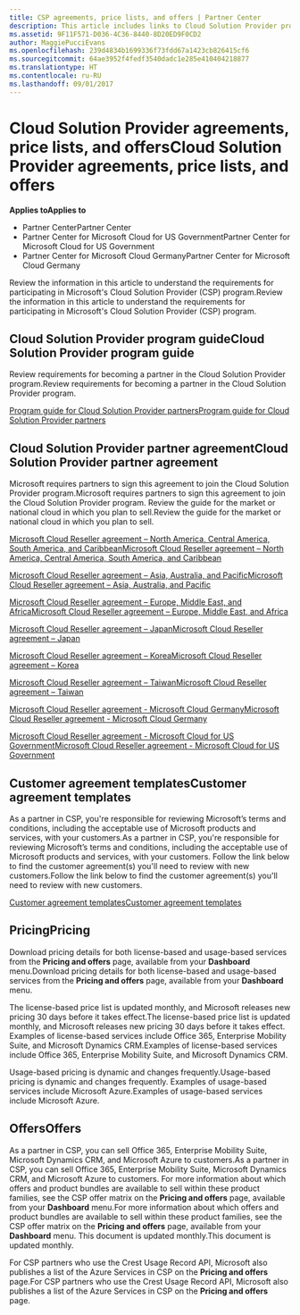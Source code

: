```yaml
---
title: CSP agreements, price lists, and offers | Partner Center
description: This article includes links to Cloud Solution Provider program guides, partner agreements, customer agreements, price lists, and offers.
ms.assetid: 9F11F571-D036-4C36-8440-8D20ED9F0CD2
author: MaggiePucciEvans
ms.openlocfilehash: 239d4834b1699336f73fdd67a1423cb826415cf6
ms.sourcegitcommit: 64ae3952f4fedf3540dadc1e285e410404218877
ms.translationtype: HT
ms.contentlocale: ru-RU
ms.lasthandoff: 09/01/2017
---
```

# <a name="cloud-solution-provider-agreements-price-lists-and-offers"></a><span data-ttu-id="f180f-103">Cloud Solution Provider agreements, price lists, and offers</span><span class="sxs-lookup"><span data-stu-id="f180f-103">Cloud Solution Provider agreements, price lists, and offers</span></span>

**<span data-ttu-id="f180f-104">Applies to</span><span class="sxs-lookup"><span data-stu-id="f180f-104">Applies to</span></span>**

-  <span data-ttu-id="f180f-105">Partner Center</span><span class="sxs-lookup"><span data-stu-id="f180f-105">Partner Center</span></span>
-  <span data-ttu-id="f180f-106">Partner Center for Microsoft Cloud for US Government</span><span class="sxs-lookup"><span data-stu-id="f180f-106">Partner Center for Microsoft Cloud for US Government</span></span>
-  <span data-ttu-id="f180f-107">Partner Center for Microsoft Cloud Germany</span><span class="sxs-lookup"><span data-stu-id="f180f-107">Partner Center for Microsoft Cloud Germany</span></span>


<span data-ttu-id="f180f-108">Review the information in this article to understand the requirements for participating in Microsoft's Cloud Solution Provider (CSP) program.</span><span class="sxs-lookup"><span data-stu-id="f180f-108">Review the information in this article to understand the requirements for participating in Microsoft's Cloud Solution Provider (CSP) program.</span></span> 

## <span data-ttu-id="f180f-109"><a href="" id="programguide"></a>Cloud Solution Provider program guide</span><span class="sxs-lookup"><span data-stu-id="f180f-109"><a href="" id="programguide"></a>Cloud Solution Provider program guide</span></span>


<span data-ttu-id="f180f-110">Review requirements for becoming a partner in the Cloud Solution Provider program.</span><span class="sxs-lookup"><span data-stu-id="f180f-110">Review requirements for becoming a partner in the Cloud Solution Provider program.</span></span>

[<span data-ttu-id="f180f-111">Program guide for Cloud Solution Provider partners</span><span class="sxs-lookup"><span data-stu-id="f180f-111">Program guide for Cloud Solution Provider partners</span></span>](http://go.microsoft.com/fwlink/p/?LinkId=617100)

## <span data-ttu-id="f180f-112"><a href="" id="partneragreement"></a>Cloud Solution Provider partner agreement</span><span class="sxs-lookup"><span data-stu-id="f180f-112"><a href="" id="partneragreement"></a>Cloud Solution Provider partner agreement</span></span>


<span data-ttu-id="f180f-113">Microsoft requires partners to sign this agreement to join the Cloud Solution Provider program.</span><span class="sxs-lookup"><span data-stu-id="f180f-113">Microsoft requires partners to sign this agreement to join the Cloud Solution Provider program.</span></span> <span data-ttu-id="f180f-114">Review the guide for the market or national cloud in which you plan to sell.</span><span class="sxs-lookup"><span data-stu-id="f180f-114">Review the guide for the market or national cloud in which you plan to sell.</span></span>

[<span data-ttu-id="f180f-115">Microsoft Cloud Reseller agreement – North America, Central America, South America, and Caribbean</span><span class="sxs-lookup"><span data-stu-id="f180f-115">Microsoft Cloud Reseller agreement – North America, Central America, South America, and Caribbean</span></span>](http://download.microsoft.com/download/2/C/8/2C8CAC17-FCE7-4F51-9556-4D77C7022DF5/MCRA2017_AOC_ENG_Sep20172_CR.pdf)

[<span data-ttu-id="f180f-116">Microsoft Cloud Reseller agreement – Asia, Australia, and Pacific</span><span class="sxs-lookup"><span data-stu-id="f180f-116">Microsoft Cloud Reseller agreement – Asia, Australia, and Pacific</span></span>](http://download.microsoft.com/download/2/C/8/2C8CAC17-FCE7-4F51-9556-4D77C7022DF5/MCRA2017_APOC_ENG_Sep20172_CR.pdf)

[<span data-ttu-id="f180f-117">Microsoft Cloud Reseller agreement – Europe, Middle East, and Africa</span><span class="sxs-lookup"><span data-stu-id="f180f-117">Microsoft Cloud Reseller agreement – Europe, Middle East, and Africa</span></span>](http://download.microsoft.com/download/2/C/8/2C8CAC17-FCE7-4F51-9556-4D77C7022DF5/MCRA2017_EOC_ENG_Sep20172_CR.pdf)

[<span data-ttu-id="f180f-118">Microsoft Cloud Reseller agreement – Japan</span><span class="sxs-lookup"><span data-stu-id="f180f-118">Microsoft Cloud Reseller agreement – Japan</span></span>](http://download.microsoft.com/download/2/C/8/2C8CAC17-FCE7-4F51-9556-4D77C7022DF5/MCRA2017_JPN_ENG_Sep20172_CR.pdf)

[<span data-ttu-id="f180f-119">Microsoft Cloud Reseller agreement – Korea</span><span class="sxs-lookup"><span data-stu-id="f180f-119">Microsoft Cloud Reseller agreement – Korea</span></span>](http://download.microsoft.com/download/2/C/8/2C8CAC17-FCE7-4F51-9556-4D77C7022DF5/MCRA2017_KOR_ENG_Sep20172_CR.pdf)

[<span data-ttu-id="f180f-120">Microsoft Cloud Reseller agreement – Taiwan</span><span class="sxs-lookup"><span data-stu-id="f180f-120">Microsoft Cloud Reseller agreement – Taiwan</span></span>](http://download.microsoft.com/download/2/C/8/2C8CAC17-FCE7-4F51-9556-4D77C7022DF5/MCRA2017_TAI_ENG_Sep20172_CR.pdf)

[<span data-ttu-id="f180f-121">Microsoft Cloud Reseller agreement - Microsoft Cloud Germany</span><span class="sxs-lookup"><span data-stu-id="f180f-121">Microsoft Cloud Reseller agreement - Microsoft Cloud Germany</span></span>](http://download.microsoft.com/download/2/C/8/2C8CAC17-FCE7-4F51-9556-4D77C7022DF5/MCRA2017_EOC_GER_ENG_Sep20172_CR_GermanCloud.pdf)

[<span data-ttu-id="f180f-122">Microsoft Cloud Reseller agreement - Microsoft Cloud for US Government</span><span class="sxs-lookup"><span data-stu-id="f180f-122">Microsoft Cloud Reseller agreement - Microsoft Cloud for US Government</span></span>](http://download.microsoft.com/download/2/C/8/2C8CAC17-FCE7-4F51-9556-4D77C7022DF5/MCRA2017_AOC_USGCC_ENG_Sep20172_CR.pdf)

## <span data-ttu-id="f180f-123"><a href="" id="customeragreementtemplate"></a>Customer agreement templates</span><span class="sxs-lookup"><span data-stu-id="f180f-123"><a href="" id="customeragreementtemplate"></a>Customer agreement templates</span></span>


<span data-ttu-id="f180f-124">As a partner in CSP, you're responsible for reviewing Microsoft’s terms and conditions, including the acceptable use of Microsoft products and services, with your customers.</span><span class="sxs-lookup"><span data-stu-id="f180f-124">As a partner in CSP, you're responsible for reviewing Microsoft’s terms and conditions, including the acceptable use of Microsoft products and services, with your customers.</span></span> <span data-ttu-id="f180f-125">Follow the link below to find the customer agreement(s) you'll need to review with new customers.</span><span class="sxs-lookup"><span data-stu-id="f180f-125">Follow the link below to find the customer agreement(s) you'll need to review with new customers.</span></span> 

[<span data-ttu-id="f180f-126">Customer agreement templates</span><span class="sxs-lookup"><span data-stu-id="f180f-126">Customer agreement templates</span></span>](agreements.md)

## <a name="pricing"></a><span data-ttu-id="f180f-127">Pricing</span><span class="sxs-lookup"><span data-stu-id="f180f-127">Pricing</span></span>


<span data-ttu-id="f180f-128">Download pricing details for both license-based and usage-based services from the **Pricing and offers** page, available from your **Dashboard** menu.</span><span class="sxs-lookup"><span data-stu-id="f180f-128">Download pricing details for both license-based and usage-based services from the **Pricing and offers** page, available from your **Dashboard** menu.</span></span> 

<span data-ttu-id="f180f-129">The license-based price list is updated monthly, and Microsoft releases new pricing 30 days before it takes effect.</span><span class="sxs-lookup"><span data-stu-id="f180f-129">The license-based price list is updated monthly, and Microsoft releases new pricing 30 days before it takes effect.</span></span> <span data-ttu-id="f180f-130">Examples of license-based services include Office 365, Enterprise Mobility Suite, and Microsoft Dynamics CRM.</span><span class="sxs-lookup"><span data-stu-id="f180f-130">Examples of license-based services include Office 365, Enterprise Mobility Suite, and Microsoft Dynamics CRM.</span></span> 

<span data-ttu-id="f180f-131">Usage-based pricing is dynamic and changes frequently.</span><span class="sxs-lookup"><span data-stu-id="f180f-131">Usage-based pricing is dynamic and changes frequently.</span></span> <span data-ttu-id="f180f-132">Examples of usage-based services include Microsoft Azure.</span><span class="sxs-lookup"><span data-stu-id="f180f-132">Examples of usage-based services include Microsoft Azure.</span></span>


## <a name="offers"></a><span data-ttu-id="f180f-133">Offers</span><span class="sxs-lookup"><span data-stu-id="f180f-133">Offers</span></span>


<span data-ttu-id="f180f-134">As a partner in CSP, you can sell Office 365, Enterprise Mobility Suite, Microsoft Dynamics CRM, and Microsoft Azure to customers.</span><span class="sxs-lookup"><span data-stu-id="f180f-134">As a partner in CSP, you can sell Office 365, Enterprise Mobility Suite, Microsoft Dynamics CRM, and Microsoft Azure to customers.</span></span> <span data-ttu-id="f180f-135">For more information about which offers and product bundles are available to sell within these product families, see the CSP offer matrix on the **Pricing and offers** page, available from your **Dashboard** menu.</span><span class="sxs-lookup"><span data-stu-id="f180f-135">For more information about which offers and product bundles are available to sell within these product families, see the CSP offer matrix on the **Pricing and offers** page, available from your **Dashboard** menu.</span></span> <span data-ttu-id="f180f-136">This document is updated monthly.</span><span class="sxs-lookup"><span data-stu-id="f180f-136">This document is updated monthly.</span></span>

<span data-ttu-id="f180f-137">For CSP partners who use the Crest Usage Record API, Microsoft also publishes a list of the Azure Services in CSP on the **Pricing and offers** page.</span><span class="sxs-lookup"><span data-stu-id="f180f-137">For CSP partners who use the Crest Usage Record API, Microsoft also publishes a list of the Azure Services in CSP on the **Pricing and offers** page.</span></span>


